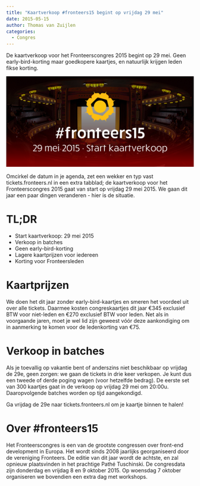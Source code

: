 ```yaml
---
title: "Kaartverkoop #fronteers15 begint op vrijdag 29 mei"
date: 2015-05-15
author: Thomas van Zuijlen
categories: 
  - Congres
---
```

De kaartverkoop voor het Fronteerscongres 2015 begint op 29 mei. Geen early-bird-korting maar goedkopere kaartjes, en natuurlijk krijgen leden fikse korting.

![Kaartverkoop Fronteers 2015 op 29 mei 2015](/_img/congres/2015/fronteers15-ticket-sales-announcement-image-nl-2.jpg)

Omcirkel de datum in je agenda, zet een wekker en typ vast tickets.fronteers.nl in een extra tabblad; de kaartverkoop voor het Fronteerscongres 2015 gaat van start op vrijdag 29 mei 2015. We gaan dit jaar een paar dingen veranderen - hier is de situatie.

# TL;DR

* Start kaartverkoop: 29 mei 2015
* Verkoop in batches
* Geen early-bird-korting
* Lagere kaartprijzen voor iedereen
* Korting voor Fronteersleden

# Kaartprijzen

We doen het dit jaar zonder early-bird-kaartjes en smeren het voordeel uit over alle tickets. Daarmee kosten congreskaartjes dit jaar €345 exclusief BTW voor niet-leden en €270 exclusief BTW voor leden. Net als in voorgaande jaren, moet je wel lid zijn geweest vóór deze aankondiging om in aanmerking te komen voor de ledenkorting van €75.

# Verkoop in batches

Als je toevallig op vakantie bent of anderszins niet beschikbaar op vrijdag de 29e, geen zorgen: we gaan de tickets in drie keer verkopen. Je kunt dus een tweede of derde poging wagen (voor hetzelfde bedrag). De eerste set van 300 kaartjes gaat in de verkoop op vrijdag 29 mei om 20:00u. Daaropvolgende batches worden op tijd aangekondigd.

Ga vrijdag de 29e naar tickets.fronteers.nl om je kaartje binnen te halen!

# Over #fronteers15

Het Fronteerscongres is een van de grootste congressen over front-end development in Europa. Het wordt sinds 2008 jaarlijks georganiseerd door de vereniging Fronteers. De editie van dit jaar wordt de achtste, en zal opnieuw plaatsvinden in het prachtige Pathé Tuschinski. De congresdata zijn donderdag en vrijdag 8 en 9 oktober 2015. Op woensdag 7 oktober organiseren we bovendien een extra dag met workshops.
